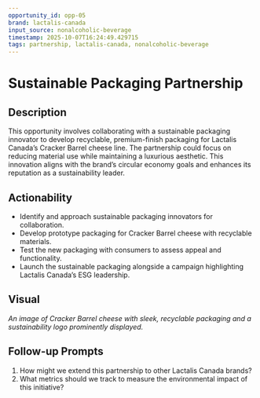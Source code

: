 ```yaml
---
opportunity_id: opp-05
brand: lactalis-canada
input_source: nonalcoholic-beverage
timestamp: 2025-10-07T16:24:49.429715
tags: partnership, lactalis-canada, nonalcoholic-beverage
---
```


# Sustainable Packaging Partnership

## Description

This opportunity involves collaborating with a sustainable packaging innovator to develop recyclable, premium-finish packaging for Lactalis Canada’s Cracker Barrel cheese line. The partnership could focus on reducing material use while maintaining a luxurious aesthetic. This innovation aligns with the brand’s circular economy goals and enhances its reputation as a sustainability leader.

## Actionability

- Identify and approach sustainable packaging innovators for collaboration.
- Develop prototype packaging for Cracker Barrel cheese with recyclable materials.
- Test the new packaging with consumers to assess appeal and functionality.
- Launch the sustainable packaging alongside a campaign highlighting Lactalis Canada’s ESG leadership.

## Visual

*An image of Cracker Barrel cheese with sleek, recyclable packaging and a sustainability logo prominently displayed.*

## Follow-up Prompts

1. How might we extend this partnership to other Lactalis Canada brands?
2. What metrics should we track to measure the environmental impact of this initiative?
